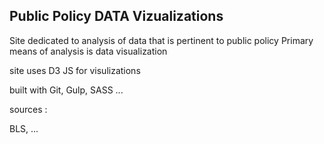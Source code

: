 ## Public Policy DATA Vizualizations

Site dedicated to analysis of data that is pertinent to public policy
Primary means of analysis is data visualization

site uses D3 JS for visulizations

built with Git, Gulp, SASS ...

sources :

BLS, ...
